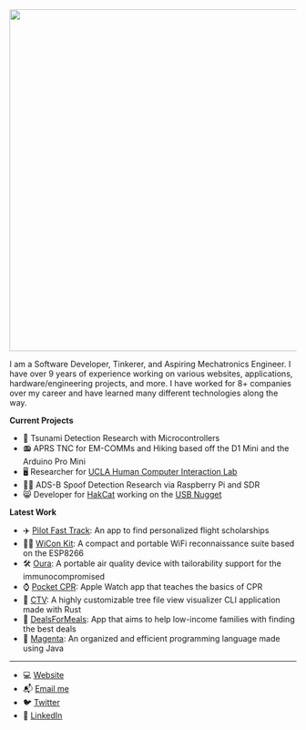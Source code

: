 <img src="https://github.com/angelina-tsuboi/angelina-tsuboi/blob/master/images/Headline.png" width="600">


I am a Software Developer, Tinkerer, and Aspiring Mechatronics Engineer. I have over 9 years of experience working on various websites, applications, hardware/engineering projects, and more. I have worked for 8+ companies over my career and have learned many different technologies along the way.

**Current Projects**

- 🌊  Tsunami Detection Research with Microcontrollers
- 📻  APRS TNC for EM-COMMs and Hiking based off the D1 Mini and the Arduino Pro Mini 
- 🖥  Researcher for [UCLA Human Computer Interaction Lab](https://hci.ucla.edu/)
- 🕵️‍♀️  ADS-B Spoof Detection Research via Raspberry Pi and SDR
- 😸  Developer for [HakCat](https://hakcat.com) working on the [USB Nugget](https://usbnugget.com/)

**Latest Work**
- ✈️  [Pilot Fast Track](https://pilotfasttrack.com/): An app to find personalized flight scholarships
- 🕵️‍♀️  [WiCon Kit](https://github.com/angelina-tsuboi/ESP8266-WiCon-Kit): A compact and portable WiFi reconnaissance suite based on the ESP8266
- 🛠  [Oura](https://github.com/angelina-tsuboi/IAQ_Device_Dev_Log): A portable air quality device with tailorability support for the immunocompromised
- ⌚️ [Pocket CPR](https://github.com/angelina-tsuboi/Pocket_CPR): Apple Watch app that teaches the basics of CPR
- 🎄 [CTV](https://github.com/angelina-tsuboi/RustCLI): A highly customizable tree file view visualizer CLI application made with Rust
- 📱 [DealsForMeals](https://github.com/angelina-tsuboi/DealsForMeals_App): App that aims to help low-income families with finding the best deals
- 👾 [Magenta](https://github.com/angelina-tsuboi/Magenta): An organized and efficient programming language made using Java

---
- 💻 [Website](https://angelinatsuboi.net/)
- 📬 [Email me](mailto:angelina.t1832@gmail.com)
- 🐦 [Twitter](https://twitter.com/AngelinaTsuboi)
- 📨 [LinkedIn](https://www.linkedin.com/in/angelina-tsuboi-322028211/)
